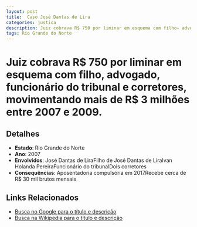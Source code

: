 ```yaml
---
layout: post
title:  Caso José Dantas de Lira
categories: justica
description: Juiz cobrava R$ 750 por liminar em esquema com filho✧ advogado✧ funcionário do tribunal e corretores✧ movimentando mais de R$ 3 milhões entre 2007 e 2009.José Dantas de LiraFilho de José Dantas de LiraIvan Holanda PereiraFuncionário do tribunalDois corretores
tags: Rio Grande do Norte
---
```


# Juiz cobrava R$ 750 por liminar em esquema com filho, advogado, funcionário do tribunal e corretores, movimentando mais de R$ 3 milhões entre 2007 e 2009.

## Detalhes
- **Estado**: Rio Grande do Norte
- **Ano**: 2007
- **Envolvidos**:
José Dantas de LiraFilho de José Dantas de LiraIvan Holanda PereiraFuncionário do tribunalDois corretores
- **Consequências**:
Aposentadoria compulsória em 2017Recebe cerca de R$ 30 mil brutos mensais

## Links Relacionados
- [Busca no Google para o título e descrição](https://www.google.com/search?q=Caso%20Jos%C3%A9%20Dantas%20de%20Lira%20Juiz%20cobrava%20R%24%20750%20por%20liminar%20em%20esquema%20com%20filho%2C%20advogado%2C%20funcion%C3%A1rio%20do%20tribunal%20e%20corretores%2C%20movimentando%20mais%20de%20R%24%203%20milh%C3%B5es%20entre%202007%20e%202009.%20Rio%20Grande%20do%20Norte)
- [Busca na Wikipedia para o título e descrição](https://en.wikipedia.org/w/index.php?search=Caso%20Jos%C3%A9%20Dantas%20de%20Lira%20Juiz%20cobrava%20R%24%20750%20por%20liminar%20em%20esquema%20com%20filho%2C%20advogado%2C%20funcion%C3%A1rio%20do%20tribunal%20e%20corretores%2C%20movimentando%20mais%20de%20R%24%203%20milh%C3%B5es%20entre%202007%20e%202009.%20Rio%20Grande%20do%20Norte)
